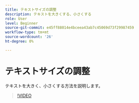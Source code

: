 ```yaml
---
title: テキストサイズの調整
description: テキストを大きくする、小さくする
role: User
level: Beginner
source-git-commit: e45ff88014e4bceea43ab7c45069d73f29987459
workflow-type: tm+mt
source-wordcount: '26'
ht-degree: 0%

---
```


# テキストサイズの調整

テキストを大きく、小さくする方法を説明します。

>[!VIDEO](https://video.tv.adobe.com/v/3420213?quality=12&learn=on&hidetitle=true)
